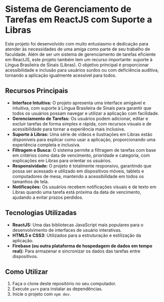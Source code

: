 <h1>Sistema de Gerenciamento de Tarefas em ReactJS com Suporte a Libras</h1>

  <p>Este projeto foi desenvolvido com muito entusiasmo e dedicação para atender às necessidades de uma amiga como parte de seu trabalho de faculdade. Além de ser um sistema de gerenciamento de tarefas eficiente em ReactJS, este projeto também tem um recurso importante: suporte à Língua Brasileira de Sinais (Libras). O objetivo principal é proporcionar acessibilidade e inclusão para usuários surdos ou com deficiência auditiva, tornando a aplicação igualmente acessível para todos.</p>

  <h2>Recursos Principais</h2>
    <ul>
        <li><strong>Interface Intuitiva:</strong> O projeto apresenta uma interface amigável e intuitiva, com suporte à Língua Brasileira de Sinais para garantir que todos os usuários possam navegar e utilizar a aplicação com facilidade.</li>
        <li><strong>Gerenciamento de Tarefas:</strong> Os usuários podem adicionar, editar e excluir tarefas de forma simples e rápida, com recursos visuais e de acessibilidade para tornar a experiência mais inclusiva.</li>
        <li><strong>Suporte à Libras:</strong> Uma série de vídeos e ilustrações em Libras estão disponíveis para explicar como usar a aplicação, proporcionando uma experiência completa e inclusiva.</li>
        <li><strong>Filtragem e Busca:</strong> O sistema permite a filtragem de tarefas com base em critérios como data de vencimento, prioridade e categoria, com explicações em Libras para orientar os usuários.</li>
        <li><strong>Responsividade:</strong> O projeto é totalmente responsivo, garantindo que possa ser acessado e utilizado em dispositivos móveis, tablets e computadores de mesa, mantendo a acessibilidade em todos os tamanhos de tela.</li>
        <li><strong>Notificações:</strong> Os usuários recebem notificações visuais e de texto em Libras quando uma tarefa está próxima da data de vencimento, ajudando a evitar prazos perdidos.</li>
    </ul>

  <h2>Tecnologias Utilizadas</h2>
    <ul>
        <li><strong>ReactJS:</strong> Uma das bibliotecas JavaScript mais populares para o desenvolvimento de interfaces de usuário interativas.</li>
        <li><strong>HTML5 e CSS3:</strong> Utilizados para a estruturação e estilização da aplicação.</li>
        <li><strong>Firebase (ou outra plataforma de hospedagem de dados em tempo real):</strong> Para armazenar e sincronizar os dados das tarefas entre dispositivos.</li>
    </ul>

  <h2>Como Utilizar</h2>
    <ol>
        <li>Faça o clone deste repositório no seu computador.</li>
        <li>Execute <code>yarn</code> para instalar as dependências.</li>
        <li>Inicie o projeto com <code>npm dev</code>.</li>
    </ol>
